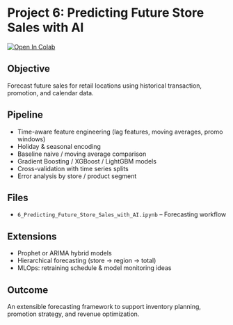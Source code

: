 # Project 6: Predicting Future Store Sales with AI

[![Open In Colab](https://colab.research.google.com/assets/colab-badge.svg)](https://colab.research.google.com/drive/1lAFG5iSh_FSW5LdqnEqFFaOrTXVGv0i0)

## Objective
Forecast future sales for retail locations using historical transaction, promotion, and calendar data.

## Pipeline
- Time-aware feature engineering (lag features, moving averages, promo windows)
- Holiday & seasonal encoding
- Baseline naive / moving average comparison
- Gradient Boosting / XGBoost / LightGBM models
- Cross-validation with time series splits
- Error analysis by store / product segment

## Files
- `6_Predicting_Future_Store_Sales_with_AI.ipynb` – Forecasting workflow

## Extensions
- Prophet or ARIMA hybrid models
- Hierarchical forecasting (store → region → total)
- MLOps: retraining schedule & model monitoring ideas

## Outcome
An extensible forecasting framework to support inventory planning, promotion strategy, and revenue optimization.
